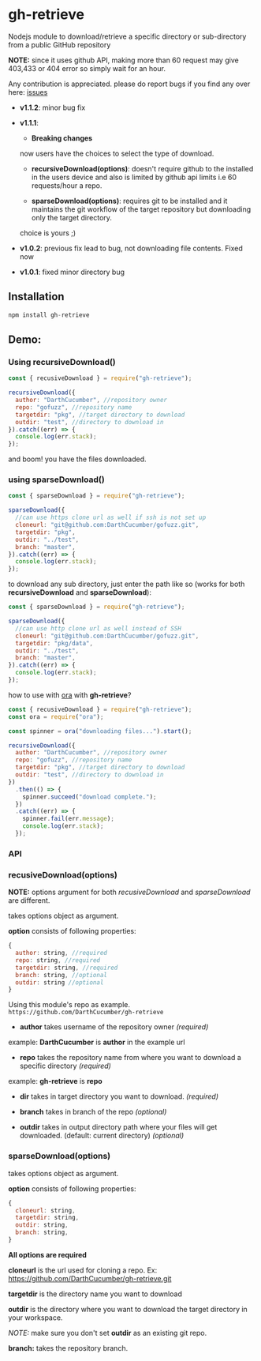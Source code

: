 # gh-retrieve

Nodejs module to download/retrieve a specific directory or sub-directory from a public GitHub repository

**NOTE:** since it uses github API, making more than 60 request may give 403,433 or 404 error so simply wait for an hour.

Any contribution is appreciated.
please do report bugs if you find any over here: [issues](https://github.com/DarthCucumber/gh-retrieve/issues)

- **v1.1.2**: minor bug fix

- **v1.1.1**:

  - **Breaking changes**

  now users have the choices to select the type of download.

  - **recursiveDownload(options)**: doesn't require github to the installed in the users device and also is limited by github api limits i.e 60 requests/hour a repo.

  - **sparseDownload(options)**: requires git to be installed and it maintains the git workflow of the target repository but downloading only the target directory.

  choice is yours ;)

- **v1.0.2**: previous fix lead to bug, not downloading file contents. Fixed now

- **v1.0.1**: fixed minor directory bug

## Installation

```js
npm install gh-retrieve
```

## Demo:

### Using recursiveDownload()

```js
const { recusiveDownload } = require("gh-retrieve");

recursiveDownload({
  author: "DarthCucumber", //repository owner
  repo: "gofuzz", //repository name
  targetdir: "pkg", //target directory to download
  outdir: "test", //directory to download in
}).catch((err) => {
  console.log(err.stack);
});
```

and boom! you have the files downloaded.

### using sparseDownload()

```js
const { sparseDownload } = require("gh-retrieve");

sparseDownload({
  //can use https clone url as well if ssh is not set up
  cloneurl: "git@github.com:DarthCucumber/gofuzz.git",
  targetdir: "pkg",
  outdir: "../test",
  branch: "master",
}).catch((err) => {
  console.log(err.stack);
});
```

to download any sub directory, just enter the path like so (works for both **recursiveDownload** and **sparseDownload**):

```js
const { sparseDownload } = require("gh-retrieve");

sparseDownload({
  //can use http clone url as well instead of SSH
  cloneurl: "git@github.com:DarthCucumber/gofuzz.git",
  targetdir: "pkg/data",
  outdir: "../test",
  branch: "master",
}).catch((err) => {
  console.log(err.stack);
});
```

how to use with [ora](https://www.npmjs.com/package/ora) with **gh-retrieve**?

```js
const { recusiveDownload } = require("gh-retrieve");
const ora = require("ora");

const spinner = ora("downloading files...").start();

recursiveDownload({
  author: "DarthCucumber", //repository owner
  repo: "gofuzz", //repository name
  targetdir: "pkg", //target directory to download
  outdir: "test", //directory to download in
})
  .then(() => {
    spinner.succeed("download complete.");
  })
  .catch((err) => {
    spinner.fail(err.message);
    console.log(err.stack);
  });
```

### API

### recusiveDownload(options)

**NOTE:** options argument for both *recusiveDownload* and *sparseDownload* are different.

takes options object as argument.

**option** consists of following properties:

```js
{
  author: string, //required
  repo: string, //required
  targetdir: string, //required
  branch: string, //optional
  outdir: string //optional
}
```

Using this module's repo as example. `https://github.com/DarthCucumber/gh-retrieve`

- **author** takes username of the repository owner _(required)_

example: **DarthCucumber** is **author** in the example url

- **repo** takes the repository name from where you want to download a specific directory _(required)_

example: **gh-retrieve** is **repo**

- **dir** takes in target directory you want to download. _(required)_

- **branch** takes in branch of the repo _(optional)_

- **outdir** takes in output directory path where your files will get downloaded. (default: current directory) _(optional)_

### sparseDownload(options)

takes options object as argument.

**option** consists of following properties:

```js
{
  cloneurl: string,
  targetdir: string,
  outdir: string,
  branch: string,
}
```

**All options are required**

**cloneurl** is the url used for cloning a repo. Ex: https://github.com/DarthCucumber/gh-retrieve.git

**targetdir** is the directory name you want to download

**outdir** is the directory where you want to download the target directory in your workspace.

*NOTE:* make sure you don't set **outdir** as an existing git repo.

**branch:** takes the repository branch.

